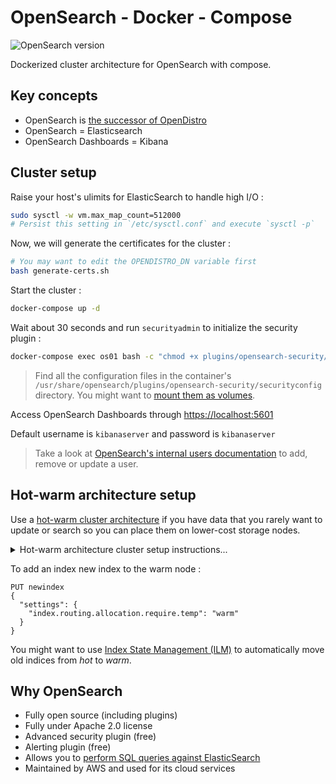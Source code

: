 # OpenSearch - Docker - Compose

![OpenSearch version](https://img.shields.io/badge/OpenSearch%20version-1.1.0-blue)

Dockerized cluster architecture for OpenSearch with compose.

## Key concepts

- OpenSearch is [the successor of OpenDistro](https://opendistro.github.io/for-elasticsearch/blog/2021/06/forward-to-opensearch/)
- OpenSearch = Elasticsearch
- OpenSearch Dashboards = Kibana

## Cluster setup

Raise your host's ulimits for ElasticSearch to handle high I/O :

```bash
sudo sysctl -w vm.max_map_count=512000
# Persist this setting in `/etc/sysctl.conf` and execute `sysctl -p`
```

Now, we will generate the certificates for the cluster :

```bash
# You may want to edit the OPENDISTRO_DN variable first
bash generate-certs.sh
```

Start the cluster :

```bash
docker-compose up -d
```

Wait about 30 seconds and run `securityadmin` to initialize the security plugin :

```bash
docker-compose exec os01 bash -c "chmod +x plugins/opensearch-security/tools/securityadmin.sh && bash plugins/opensearch-security/tools/securityadmin.sh -cd plugins/opensearch-security/securityconfig -icl -nhnv -cacert config/certificates/ca/ca.pem -cert config/certificates/ca/admin.pem -key config/certificates/ca/admin.key -h localhost"
```

> Find all the configuration files in the container's `/usr/share/opensearch/plugins/opensearch-security/securityconfig` directory. You might want to [mount them as volumes](https://opendistro.github.io/for-elasticsearch-docs/docs/install/docker-security/).

Access OpenSearch Dashboards through [https://localhost:5601](https://localhost:5601)

Default username is `kibanaserver` and password is `kibanaserver`

> Take a look at [OpenSearch's internal users documentation](https://opensearch.org/docs/security-plugin/configuration/yaml/) to add, remove or update a user.

## Hot-warm architecture setup

Use a [hot-warm cluster architecture](https://opensearch.org/docs/latest/opensearch/cluster/#advanced-step-7-set-up-a-hot-warm-architecture) if you have data that you rarely want to update or search so you can place them on lower-cost storage nodes.

<details>
<summary>Hot-warm architecture cluster setup instructions...</summary>
<br>

Raise your host's ulimits for ElasticSearch to handle high I/O :

```bash
sudo sysctl -w vm.max_map_count=512000
# Persist this setting in `/etc/sysctl.conf` and execute `sysctl -p`
```

Now, we will generate the certificates for the cluster :

```bash
# You may want to edit the OPENDISTRO_DN variable first
bash generate-certs-hot-warm.sh
```

Start the cluster :

```bash
docker-compose -f docker-compose.hot-warm.yml up -d
```

Wait about 60 seconds and run `securityadmin` to initialize the security plugin :

```bash
docker-compose exec os01 bash -c "chmod +x plugins/opensearch-security/tools/securityadmin.sh && bash plugins/opensearch-security/tools/securityadmin.sh -cd plugins/opensearch-security/securityconfig -icl -nhnv -cacert config/certificates/ca/ca.pem -cert config/certificates/ca/admin.pem -key config/certificates/ca/admin.key -h localhost"
```

> Find all the configuration files in the container's `/usr/share/opensearch/plugins/opensearch-security/securityconfig` directory. You might want to [mount them as volumes](https://opendistro.github.io/for-elasticsearch-docs/docs/install/docker-security/).

Access OpenSearch Dashboards through [https://localhost:5601](https://localhost:5601)

Default username is `kibanaserver` and password is `kibanaserver`

> Take a look at [OpenSearch's internal users documentation](https://opensearch.org/docs/security-plugin/configuration/yaml/) to add, remove or update a user.

</details>

To add an index new index to the warm node :

```jsn
PUT newindex
{
  "settings": {
    "index.routing.allocation.require.temp": "warm"
  }
}
```

You might want to use [Index State Management (ILM)](https://opensearch.org/docs/latest/im-plugin/index/) to automatically move old indices from _hot_ to _warm_.

## Why OpenSearch

- Fully open source (including plugins)
- Fully under Apache 2.0 license
- Advanced security plugin (free)
- Alerting plugin (free)
- Allows you to [perform SQL queries against ElasticSearch](https://opendistro.github.io/for-elasticsearch-docs/docs/sql/)
- Maintained by AWS and used for its cloud services
